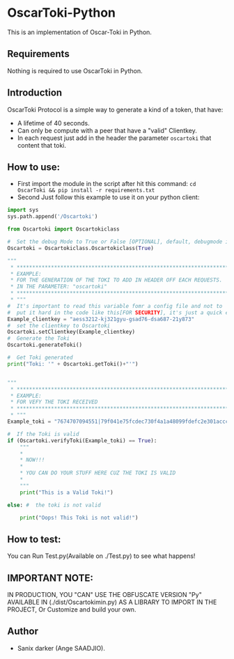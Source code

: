 # OscarToki-Python

This is an implementation of Oscar-Toki in Python.

## Requirements

Nothing is required to use OscarToki in Python.

## Introduction

OscarToki Protocol is a simple way to generate a kind of a token, that have:

- A lifetime of 40 seconds.
- Can only be compute with a peer that have a "valid" Clientkey.
- In each request just add in the header the parameter `oscartoki` that content that toki.

## How to use:

- First import the module in the script after hit this command: `cd  OscarToki && pip install -r requirements.txt`
- Second Just follow this example to use it on your python client:

```python
import sys
sys.path.append('/Oscartoki')

from Oscartoki import Oscartokiclass

#  Set the debug Mode to True or False [OPTIONAL], default, debugmode is False.
Oscartoki = Oscartokiclass.Oscartokiclass(True)

""" 
 * *****************************************************************************
 * EXAMPLE:
 * FOR THE GENERATION OF THE TOKI TO ADD IN HEADER OFF EACH REQUESTS.
 * IN THE PARAMETER: "oscartoki"
 * *****************************************************************************
 * """
#  It's important to read this variable fomr a config file and not to 
#  put it hard in the code like this[FOR SECURITY], it's just a quick example 
Example_clientkey = "aess3212-kj321gyu-gsad76-dsa687-21y873"
#  set the clientkey to Oscartoki
Oscartoki.setClientkey(Example_clientkey)
#  Generate the Toki
Oscartoki.generateToki()

#  Get Toki generated
print("Toki: '" + Oscartoki.getToki()+"'")


""" 
 * *****************************************************************************
 * EXAMPLE:
 * FOR VEFY THE TOKI RECEIVED 
 * *****************************************************************************
 * """
Example_toki = "7674707094551|79f041e75fcdec730f4a1a48099fdefc2e301acccc7057765aaae11ced752afe|b313c1b16118e8e"

#  If the Toki is valid
if (Oscartoki.verifyToki(Example_toki) == True):
    """
    * 
    * NOW!!! 
    * 
    * YOU CAN DO YOUR STUFF HERE CUZ THE TOKI IS VALID
    * 
    """
    print("This is a Valid Toki!")

else: #  the toki is not valid

    print("Oops! This Toki is not valid!")

```

## How to test:

You can Run Test.py(Available on ./Test.py) to see what happens!


## IMPORTANT NOTE:

IN PRODUCTION, YOU "CAN" USE THE OBFUSCATE VERSION "Py" AVAILABLE IN (./dist/Oscartokimin.py) AS A LIBRARY TO IMPORT IN THE PROJECT, Or Customize and build your own.


## Author

- Sanix darker (Ange SAADJIO).